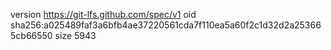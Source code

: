 version https://git-lfs.github.com/spec/v1
oid sha256:a025489faf3a6bfb4ae37220561cda7f110ea5a60f2c1d32d2a253665cb66550
size 5943
